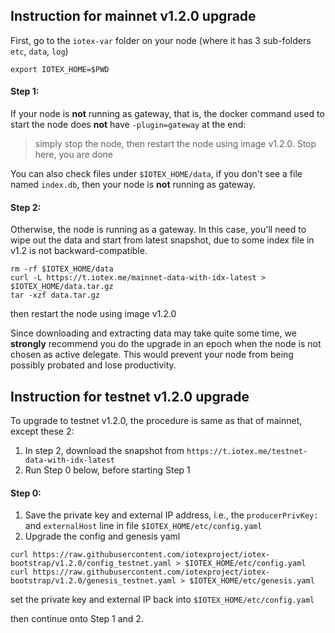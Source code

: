 
## Instruction for mainnet v1.2.0 upgrade
First, go to the `iotex-var` folder on your node (where it has 3 sub-folders
`etc`, `data`, `log`)
```
export IOTEX_HOME=$PWD
```

#### Step 1:
If your node is **not** running as gateway, that is, the docker command used to
start the node does **not** have `-plugin=gateway` at the end:
> simply stop the node, then restart the node using image v1.2.0.
> Stop here, you are done

You can also check files under `$IOTEX_HOME/data`, if you don't see a file named
`index.db`, then your node is **not** running as gateway.

#### Step 2:
Otherwise, the node is running as a gateway. In this case, you'll need to wipe
out the data and start from latest snapshot, due to some index file in v1.2 is
not backward-compatible.
```
rm -rf $IOTEX_HOME/data
curl -L https://t.iotex.me/mainnet-data-with-idx-latest > $IOTEX_HOME/data.tar.gz
tar -xzf data.tar.gz
```
then restart the node using image v1.2.0

Since downloading and extracting data may take quite some time, we **strongly**
recommend you do the upgrade in an epoch when the node is not chosen as active
delegate. This would prevent your node from being possibly probated and lose
productivity.

## Instruction for testnet v1.2.0 upgrade
To upgrade to testnet v1.2.0, the procedure is same as that of mainnet, except
these 2:

1. In step 2, download the snapshot from `https://t.iotex.me/testnet-data-with-idx-latest`
2. Run Step 0 below, before starting Step 1

#### Step 0:
1. Save the private key and external IP address, i.e., the `producerPrivKey:`
and `externalHost` line in file `$IOTEX_HOME/etc/config.yaml`
2. Upgrade the config and genesis yaml
```
curl https://raw.githubusercontent.com/iotexproject/iotex-bootstrap/v1.2.0/config_testnet.yaml > $IOTEX_HOME/etc/config.yaml
curl https://raw.githubusercontent.com/iotexproject/iotex-bootstrap/v1.2.0/genesis_testnet.yaml > $IOTEX_HOME/etc/genesis.yaml

```
set the private key and external IP back into `$IOTEX_HOME/etc/config.yaml`

then continue onto Step 1 and 2.
